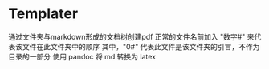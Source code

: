 # Templater
通过文件夹与markdown形成的文档树创建pdf
正常的文件名前加入 "数字#" 来代表该文件在此文件夹中的顺序
其中，"0#" 代表此文件是该文件夹的引言，不作为目录的一部分
使用 pandoc 将 md 转换为 latex